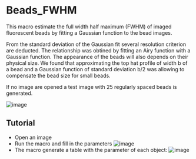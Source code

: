 # Beads_FWHM

This macro estimate the full width half maximum (FWHM) of imaged fluorescent beads by fitting a Gaussian function to the bead images.

From the standard deviation of the Gaussian fit several resolution criterion are deducted. The relationship was obtined by fitting an Airy function with a Gaussian function. The appearance of the beads will also depends on their physical size. We found that approximating the top hat profile of width b of a bead and a Gaussian function of standard deviation b/2 was allowing to compensate the bead size for small beads.

If no image are opened a test image with 25 regularly spaced beads is generated.

![image](https://user-images.githubusercontent.com/3415561/122259643-4c139700-ceca-11eb-8d2c-795bba9b4560.png)


## Tutorial

- Open an image
- Run the macro and fill in the parameters
![image](https://user-images.githubusercontent.com/3415561/122259531-31412280-ceca-11eb-83e2-aa92b5a7086a.png)
- The macro generate a table with the parameter of each object:
![image](https://user-images.githubusercontent.com/3415561/122259803-75ccbe00-ceca-11eb-86e0-88e492d81a6b.png)




